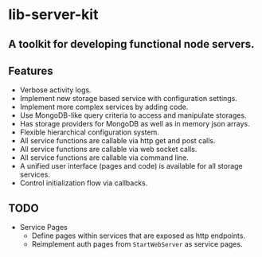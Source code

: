 # lib-server-kit
## A toolkit for developing functional node servers.

Features
---------------------------------------------------------------------

- Verbose activity logs.
- Implement new storage based service with configuration settings.
- Implement more complex services by adding code.
- Use MongoDB-like query criteria to access and manipulate storages.
- Has storage providers for MongoDB as well as in memory json arrays.
- Flexible hierarchical configuration system.
- All service functions are callable via http get and post calls.
- All service functions are callable via web socket calls.
- All service functions are callable via command line.
- A unified user interface (pages and code) is available for all storage services.
- Control initialization flow via callbacks.


TODO
---------------------------------------------------------------------

- Service Pages
	- Define pages within services that are exposed as http endpoints.
	- Reimplement auth pages from `StartWebServer` as service pages.



